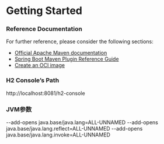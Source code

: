 # Getting Started

### Reference Documentation

For further reference, please consider the following sections:

* [Official Apache Maven documentation](https://maven.apache.org/guides/index.html)
* [Spring Boot Maven Plugin Reference Guide](https://docs.spring.io/spring-boot/docs/3.0.0/maven-plugin/reference/html/)
* [Create an OCI image](https://docs.spring.io/spring-boot/docs/3.0.0/maven-plugin/reference/html/#build-image)

### H2 Console’s Path

http://localhost:8081/h2-console

### JVM参数

--add-opens java.base/java.lang=ALL-UNNAMED
--add-opens java.base/java.lang.reflect=ALL-UNNAMED
--add-opens java.base/java.lang.invoke=ALL-UNNAMED

